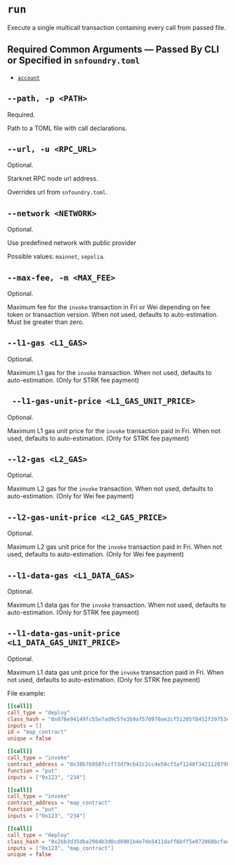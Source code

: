 # `run`

Execute a single multicall transaction containing every call from passed file.

## Required Common Arguments — Passed By CLI or Specified in `snfoundry.toml`

* [`account`](../common.md#--account--a-account_name)

## `--path, -p <PATH>`
Required.

Path to a TOML file with call declarations.

## `--url, -u <RPC_URL>`
Optional.

Starknet RPC node url address.

Overrides url from `snfoundry.toml`.

## `--network <NETWORK>`
Optional.

Use predefined network with public provider

Possible values: `mainnet`, `sepolia`.

## `--max-fee, -m <MAX_FEE>`
Optional.

Maximum fee for the `invoke` transaction in Fri or Wei depending on fee token or transaction version. When not used, defaults to auto-estimation. Must be greater than zero.

## `--l1-gas <L1_GAS>`
Optional.

Maximum L1 gas for the `invoke` transaction. When not used, defaults to auto-estimation. (Only for STRK fee payment)

## ` --l1-gas-unit-price <L1_GAS_UNIT_PRICE>`
Optional.

Maximum L1 gas unit price for the `invoke` transaction paid in Fri. When not used, defaults to auto-estimation. (Only for STRK fee payment)

## `--l2-gas <L2_GAS>`
Optional.

Maximum L2 gas for the `invoke` transaction. When not used, defaults to auto-estimation. (Only for Wei fee payment)

## `--l2-gas-unit-price <L2_GAS_PRICE>`
Optional.

Maximum L2 gas unit price for the `invoke` transaction paid in Fri. When not used, defaults to auto-estimation. (Only for Wei fee payment)

## `--l1-data-gas <L1_DATA_GAS>`
Optional.

Maximum L1 data gas for the `invoke` transaction. When not used, defaults to auto-estimation. (Only for STRK fee payment)

## `--l1-data-gas-unit-price <L1_DATA_GAS_UNIT_PRICE>`
Optional.

Maximum L1 data gas unit price for the `invoke` transaction paid in Fri. When not used, defaults to auto-estimation. (Only for STRK fee payment)

File example:

```toml
[[call]]
call_type = "deploy"
class_hash = "0x076e94149fc55e7ad9c5fe3b9af570970ae2cf51205f8452f39753e9497fe849"
inputs = []
id = "map_contract"
unique = false

[[call]]
call_type = "invoke"
contract_address = "0x38b7b9507ccf73d79cb42c2cc4e58cf3af1248f342112879bfdf5aa4f606cc9"
function = "put"
inputs = ["0x123", "234"]

[[call]]
call_type = "invoke"
contract_address = "map_contract"
function = "put"
inputs = ["0x123", "234"]

[[call]]
call_type = "deploy"
class_hash = "0x2bb3d35dba2984b3d0cd0901b4e7de5411daff6bff5e072060bcfadbbd257b1"
inputs = ["0x123", "map_contract"]
unique = false
```
